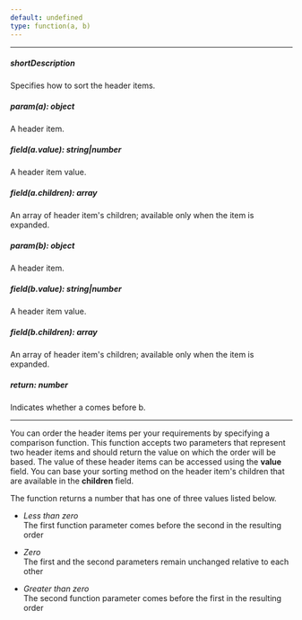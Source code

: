 ```yaml
---
default: undefined
type: function(a, b)
---
```

---
##### shortDescription
Specifies how to sort the header items.

##### param(a): object
A header item.

##### field(a.value): string|number
A header item value.

##### field(a.children): array
An array of header item's children; available only when the item is expanded.

##### param(b): object
A header item.

##### field(b.value): string|number
A header item value.

##### field(b.children): array
An array of header item's children; available only when the item is expanded.

##### return: number
Indicates whether a comes before b.

---
You can order the header items per your requirements by specifying a comparison function. This function accepts two parameters that represent two header items and should return the value on which the order will be based. The value of these header items can be accessed using the **value** field. You can base your sorting method on the header item's children that are available in the **children** field.

The function returns a number that has one of three values listed below.

- *Less than zero*  
 The first function parameter comes before the second in the resulting order

- *Zero*  
 The first and the second parameters remain unchanged relative to each other

- *Greater than zero*  
 The second function parameter comes before the first in the resulting order